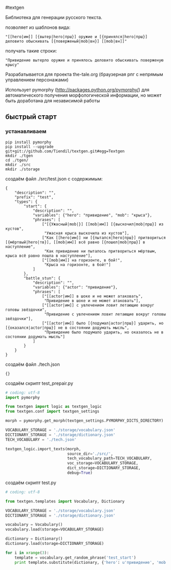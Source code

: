 #textgen

Библиотека для генерации русского текста.

позволяет из шаблонов вида:

```
"[[hero|им]] [{вытер|hero|прш}] оружие и [{принялся|hero|прш}] деловито обыскивать [{поверженый|mob|вн}] [[mob|вн]]"
```

получать такие строки:

```
"Привидение вытерло оружие и принялось деловито обыскивать поверженую крысу"
```

Разрабатывается для проекта the-tale.org (браузерная рпг с непрямым управлением персонажами)

Использует pymorphy (http://packages.python.org/pymorphy/) для автоматического получения морфологической информации, но может быть доработана для независимой работы

## быстрый старт

### устанавливаем

```
pip install pymorphy
pip install --upgrade git+git://github.com/Tiendil/textgen.git#egg=Textgen
mkdir ./tgen
cd ./tgen/
mkdir ./src
mkdir ./storage
```

создаём файл ./src/test.json c содержимым:
```
{
    "description": "",
    "prefix": "test",
    "types": {
        "start": {
            "description": "",
            "variables": {"hero": "привидение", "mob": "крыса"},
            "phrases": [
                ["[{Ужасный|mob|}] [[mob|им]] [{выскочил|mob|прш}] из кустов",
                 "Ужасная крыса выскочила из кустов"],
                ["Как [[hero|им]] ни [{пытался|hero|прш}] притвориться [{мёртвый|hero|тв}], [[mob|им]] всё равно [{пошел|mob|прш}] в наступление",
                 "Как привидение ни пыталось притвориться мёртвым, крыса всё равно пошла в наступление"],
                ["[[mob|им]] на горизонте, в бой!",
                 "Крыса на горизонте, в бой!"]
            ]
        },
        "battle_stun": {
            "description": "",
            "variables": {"actor": "привидение"},
            "phrases": [
                ["[[actor|им]] в шоке и не может атаковать",
                 "Привидение в шоке и не может атаковать"],
                ["[[actor|им]] с увлечением ловит летающие вокруг головы звёздочки",
                 "Привидение с увлечением ловит летающие вокруг головы звёздочки"],
                ["[[actor|им]] было [{подумал|actor|прш}] ударить, но [{оказался|actor|прш}] не в состоянии додумать мысль",
                 "Привидение было подумало ударить, но оказалось не в состоянии додумать мысль"]
            ]
        }
    }
}
```

создаём файл ./tech.json
```
{}
```

создаём скрипт test_prepair.py
```python
# coding: utf-8
import pymorphy

from textgen import logic as textgen_logic
from textgen.conf import textgen_settings

morph = pymorphy.get_morph(textgen_settings.PYMORPHY_DICTS_DIRECTORY)

VOCABULARY_STORAGE = './storage/vocabulary.json'
DICTIONARY_STORAGE = './storage/dictionary.json'
TECH_VOCABULARY = './tech.json'

textgen_logic.import_texts(morph,
                           source_dir='./src/',
                           tech_vocabulary_path=TECH_VOCABULARY,
                           voc_storage=VOCABULARY_STORAGE,
                           dict_storage=DICTIONARY_STORAGE,
                           debug=True)

```

создаём скрипт test.py
```python
# coding: utf-8

from textgen.templates import Vocabulary, Dictionary

VOCABULARY_STORAGE = './storage/vocabulary.json'
DICTIONARY_STORAGE = './storage/dictionary.json'

vocabulary = Vocabulary()
vocabulary.load(storage=VOCABULARY_STORAGE)

dictionary = Dictionary()
dictionary.load(storage=DICTIONARY_STORAGE)

for i in xrange(3):
    template = vocabulary.get_random_phrase('test_start')
    print template.substitute(dictionary, {'hero': u'привидение', 'mob': u'крыса'})

```